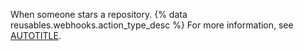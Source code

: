 When someone stars a repository. {% data reusables.webhooks.action_type_desc %} For more information, see [AUTOTITLE](/rest/activity#starring).
